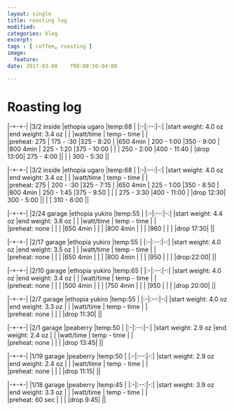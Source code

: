 ```yaml
---
layout: single
title: roasting log
modified:
categories: blog
excerpt:
tags : [ coffee, roasting ]
image:
  feature:
date: 2017-03-08	T08:08:50-04:00

---
```


# Roasting log



|-+-+-|
|3/2 inside |ethopia ugaro |temp:68  | 
|:-|:--:|-:|
|start weight: 4.0 oz |end weight: 3.4 oz | | 
|watt/time | temp - time  |           |  
|preheat: 275   | 175 - :30    |325 - 8:20 |
|650 4min  | 200 - 1:00   |350 - 9:00 |
|800 4min  | 225 - 1:20   |375 - 10:00 |
|          | 250 - 2:00   |400 - 11:40 |
|drop 13:00| 275 - 4:00   ||
|          | 300 - 5:30   ||

|-+-+-|
|3/2 inside |ethopia ugaro |temp:68  | 
|:-|:--:|-:|
|start weight: 4.0 oz |end weight: 3.4 oz | | 
|watt/time | temp - time  |           |  
|preheat: 275   | 200 - :30    |325 - 7:15 |
|650 4min  | 225 - 1:00   |350 - 8:50 |
|800 4min  | 250 - 1:45   |375 - 9:50 |
|          | 275 - 3:30   |400 - 11:00 |
|drop 12:30| 300 - 5:00   ||
|          | 310 - 6:00   ||


|-+-+-|
|2/24 garage |ethopia yukiro |temp:55  | 
|:-|:--:|-:|
|start weight: 4.4 oz |end weight: 3.8 oz | | 
|watt/time | temp - time  |           |  
|preheat: none   |     | |
|650 4min  |   | |
|800 4min  |    | |
|960       |    | |
|drop 17:30|    ||


|-+-+-|
|2/17 garage |ethopia yukiro |temp:55  | 
|:-|:--:|-:|
|start weight: 4.0 oz |end weight: 3.5 oz | | 
|watt/time | temp - time  |           |  
|preheat: none   | | |
|650 4min  |  | |
|800 4min  |   | |
|950          |   | |
|drop:22:00|   ||



|-+-+-|
|2/10 garage |ethopia yukiro |temp:65  | 
|:-|:--:|-:|
|start weight: 4.0 oz |end weight: 3.4 oz | | 
|watt/time | temp - time  |           |  
|preheat: none  |    | |
|500 4min  |  |  |
|750 4min  |  |  |
|950          |  | |
|drop 20:00|  ||



|-+-+-|
|2/7 garage |ethopia yukiro |temp:55  | 
|:-|:--:|-:|
|start weight: 4.0 oz |end weight: 3.3 oz | | 
|watt/time | temp - time  |           |  
|preheat: none   | | |
|drop 11:30|  ||



|-+-+-|
|2/1 garage |peaberry |temp:50  | 
|:-|:--:|-:|
|start weight: 2.9 oz |end weight: 2.4 oz | | 
|watt/time | temp - time  |           |  
|preheat: none   | | |
|drop 13:45|  ||


|-+-+-|
|1/19 garage |peaberry |temp:50  | 
|:-|:--:|-:|
|start weight: 2.9 oz |end weight: 2.4 oz | | 
|watt/time | temp - time  |           |  
|preheat: none   | | |
|drop 11:15|  ||


|-+-+-|
|1/18 garage |peaberry |temp:45  | 
|:-|:--:|-:|
|start weight: 3.9 oz |end weight: 3.3 oz | | 
|watt/time | temp - time  |           |  
|preheat: 60 sec   | | |
|drop 9:45|  ||

